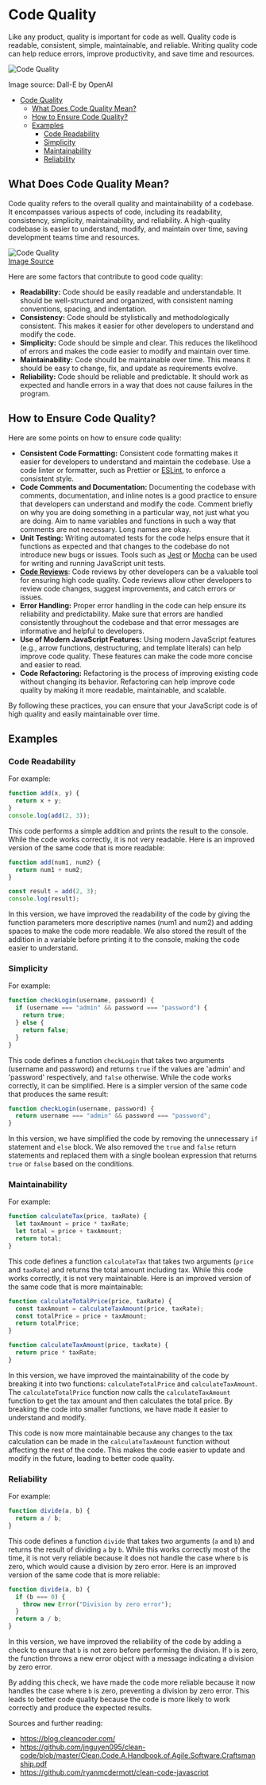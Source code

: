 # Code Quality

Like any product, quality is important for code as well. Quality code is readable, consistent, simple, maintainable, and reliable. Writing quality code can help reduce errors, improve productivity, and save time and resources.

![Code Quality](Code-Quality.webp)

Image source: Dall-E by OpenAI

- [Code Quality](#code-quality)
  - [What Does Code Quality Mean?](#what-does-code-quality-mean)
  - [How to Ensure Code Quality?](#how-to-ensure-code-quality)
  - [Examples](#examples)
    - [Code Readability](#code-readability)
    - [Simplicity](#simplicity)
    - [Maintainability](#maintainability)
    - [Reliability](#reliability)

## What Does Code Quality Mean?

Code quality refers to the overall quality and maintainability of a codebase. It encompasses various aspects of code, including its readability, consistency, simplicity, maintainability, and reliability. A high-quality codebase is easier to understand, modify, and maintain over time, saving development teams time and resources.

![Code Quality](Code-Quality.png)  
[Image Source](http://zpalexander.com/content/images/2017/09/wtf.png)

Here are some factors that contribute to good code quality:

- **Readability:** Code should be easily readable and understandable. It should be well-structured and organized, with consistent naming conventions, spacing, and indentation.
- **Consistency:** Code should be stylistically and methodologically consistent. This makes it easier for other developers to understand and modify the code.
- **Simplicity:** Code should be simple and clear. This reduces the likelihood of errors and makes the code easier to modify and maintain over time.
- **Maintainability:** Code should be maintainable over time. This means it should be easy to change, fix, and update as requirements evolve.
- **Reliability:** Code should be reliable and predictable. It should work as expected and handle errors in a way that does not cause failures in the program.

## How to Ensure Code Quality?

Here are some points on how to ensure code quality:

- **Consistent Code Formatting:** Consistent code formatting makes it easier for developers to understand and maintain the codebase. Use a code linter or formatter, such as Prettier or [ESLint](../Eslint/README.md), to enforce a consistent style.
- **Code Comments and Documentation:** Documenting the codebase with comments, documentation, and inline notes is a good practice to ensure that developers can understand and modify the code. Comment briefly on why you are doing something in a particular way, not just what you are doing. Aim to name variables and functions in such a way that comments are not necessary. Long names are okay.
- **Unit Testing:** Writing automated tests for the code helps ensure that it functions as expected and that changes to the codebase do not introduce new bugs or issues. Tools such as [Jest](https://jestjs.io/) or [Mocha](https://mochajs.org/) can be used for writing and running JavaScript unit tests.
- [**Code Reviews**](../Code-Review/README.md): Code reviews by other developers can be a valuable tool for ensuring high code quality. Code reviews allow other developers to review code changes, suggest improvements, and catch errors or issues.
- **Error Handling:** Proper error handling in the code can help ensure its reliability and predictability. Make sure that errors are handled consistently throughout the codebase and that error messages are informative and helpful to developers.
- **Use of Modern JavaScript Features:** Using modern JavaScript features (e.g., arrow functions, destructuring, and template literals) can help improve code quality. These features can make the code more concise and easier to read.
- **Code Refactoring:** Refactoring is the process of improving existing code without changing its behavior. Refactoring can help improve code quality by making it more readable, maintainable, and scalable.

By following these practices, you can ensure that your JavaScript code is of high quality and easily maintainable over time.

## Examples

### Code Readability

For example:

```javascript
function add(x, y) {
  return x + y;
}
console.log(add(2, 3));
```

This code performs a simple addition and prints the result to the console. While the code works correctly, it is not very readable. Here is an improved version of the same code that is more readable:

```javascript
function add(num1, num2) {
  return num1 + num2;
}

const result = add(2, 3);
console.log(result);
```

In this version, we have improved the readability of the code by giving the function parameters more descriptive names (num1 and num2) and adding spaces to make the code more readable. We also stored the result of the addition in a variable before printing it to the console, making the code easier to understand.

### Simplicity

For example:

```javascript
function checkLogin(username, password) {
  if (username === "admin" && password === "password") {
    return true;
  } else {
    return false;
  }
}
```

This code defines a function `checkLogin` that takes two arguments (username and password) and returns `true` if the values are 'admin' and 'password' respectively, and `false` otherwise. While the code works correctly, it can be simplified. Here is a simpler version of the same code that produces the same result:

```javascript
function checkLogin(username, password) {
  return username === "admin" && password === "password";
}
```

In this version, we have simplified the code by removing the unnecessary `if` statement and `else` block. We also removed the `true` and `false` return statements and replaced them with a single boolean expression that returns `true` or `false` based on the conditions.

### Maintainability

For example:

```javascript
function calculateTax(price, taxRate) {
  let taxAmount = price * taxRate;
  let total = price + taxAmount;
  return total;
}
```

This code defines a function `calculateTax` that takes two arguments (`price` and `taxRate`) and returns the total amount including tax. While this code works correctly, it is not very maintainable. Here is an improved version of the same code that is more maintainable:

```javascript
function calculateTotalPrice(price, taxRate) {
  const taxAmount = calculateTaxAmount(price, taxRate);
  const totalPrice = price + taxAmount;
  return totalPrice;
}

function calculateTaxAmount(price, taxRate) {
  return price * taxRate;
}
```

In this version, we have improved the maintainability of the code by breaking it into two functions: `calculateTotalPrice` and `calculateTaxAmount`. The `calculateTotalPrice` function now calls the `calculateTaxAmount` function to get the tax amount and then calculates the total price. By breaking the code into smaller functions, we have made it easier to understand and modify.

This code is now more maintainable because any changes to the tax calculation can be made in the `calculateTaxAmount` function without affecting the rest of the code. This makes the code easier to update and modify in the future, leading to better code quality.

### Reliability

For example:

```javascript
function divide(a, b) {
  return a / b;
}
```

This code defines a function `divide` that takes two arguments (`a` and `b`) and returns the result of dividing `a` by `b`. While this works correctly most of the time, it is not very reliable because it does not handle the case where `b` is zero, which would cause a division by zero error. Here is an improved version of the same code that is more reliable:

```javascript
function divide(a, b) {
  if (b === 0) {
    throw new Error("Division by zero error");
  }
  return a / b;
}
```

In this version, we have improved the reliability of the code by adding a check to ensure that `b` is not zero before performing the division. If `b` is zero, the function throws a new error object with a message indicating a division by zero error.

By adding this check, we have made the code more reliable because it now handles the case where `b` is zero, preventing a division by zero error. This leads to better code quality because the code is more likely to work correctly and produce the expected results.

Sources and further reading:

- <https://blog.cleancoder.com/>
- <https://github.com/jnguyen095/clean-code/blob/master/Clean.Code.A.Handbook.of.Agile.Software.Craftsmanship.pdf>
- <https://github.com/ryanmcdermott/clean-code-javascript>

